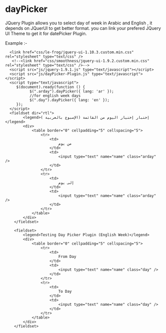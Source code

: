 dayPicker
=========

JQuery Plugin allows you to select day of week in Arabic and English , it depends on JQuerUI to get better format.
you can link your prefered JQuery UI Theme to get it for datePicker Plugin.

Example :-

      <link href="css/le-frog/jquery-ui-1.10.3.custom.min.css" rel="stylesheet" type="text/css" />
       <!--<link href="css/smoothness/jquery-ui-1.9.2.custom.min.css" rel="stylesheet" type="text/css" />-->
      <script src="js/jquery-1.9.1.js" type="text/javascript"></script>
      <script src="js/dayPicker-Plugin.js" type="text/javascript"></script>
      <script type="text/javascript">
         $(document).ready(function () {
               $(".arday").dayPicker({ lang: 'ar' });
               //for english week days 
               $(".day").dayPicker({ lang: 'en' });
         });
      </script>
      <fieldset dir="rtl">
            <legend>إختبار إختيار اليوم من القائمة (الإسبوع بالعربية ) </legend>
            <div>
                <table border="0" cellpadding="5" cellspacing="5">
                    <tr>
                        <td>
                            من يوم
                        </td>
                        <td>
                            <input type="text" name="name" class="arday" />
                        </td>
                    </tr>
                    <tr>
                        <td>
                            إلى يوم
                        </td>
                        <td>
                            <input type="text" name="name" class="arday" />
                        </td>
                    </tr>
                </table>
            </div>
        </fieldset>
        
        <fieldset>
            <legend>Testing Day Picker Plugin (English Week)</legend>
            <div>
                <table border="0" cellpadding="5" cellspacing="5">
                    <tr>
                        <td>
                            From Day
                        </td>
                        <td>
                            <input type="text" name="name" class="day" />
                        </td>
                    </tr>
                    <tr>
                        <td>
                            To Day
                        </td>
                        <td>
                            <input type="text" name="name" class="day" />
                        </td>
                    </tr>
                </table>
            </div>
        </fieldset>


